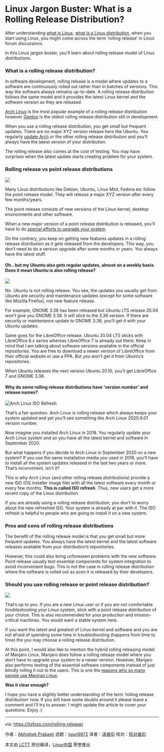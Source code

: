 [#]: collector: (lujun9972)
[#]: translator: (wxy)
[#]: reviewer: ( )
[#]: publisher: ( )
[#]: url: ( )
[#]: subject: (Linux Jargon Buster: What is a Rolling Release Distribution?)
[#]: via: (https://itsfoss.com/rolling-release/)
[#]: author: (Abhishek Prakash https://itsfoss.com/author/abhishek/)

Linux Jargon Buster: What is a Rolling Release Distribution?
======

After understanding [what is Linux][1], [what is a Linux distribution][2], when you start using Linux, you might come across the term ‘rolling release’ in Linux forum discussions.

In this Linux jargon buster, you’ll learn about rolling release model of Linux distributions.

### What is a rolling release distribution?

In software development, rolling release is a model where updates to a software are continuously rolled out rather than in batches of versions. This way the software always remains up-to-date. A rolling release distribution follows the same model and it provides the latest Linux kernel and the software version as they are released.

[Arch Linux][3] is the most popular example of a rolling release distribution however [Gentoo][4] is the oldest rolling release distribution still in development.

When you use a rolling release distribution, you get small but frequent updates. There are no major XYZ version release here like Ubuntu. You regularly [update Arch][5] or the other rolling release distribution and you’ll always have the latest version of your distribution.

The rolling release also comes at the cost of testing. You may have surprises when the latest update starts creating problem for your system.

### Rolling release vs point release distributions

![][6]

Many Linux distributions like Debian, Ubuntu, Linux Mint, Fedora etc follow the point release model. They will release a major XYZ version after every few months/years.

The point release consists of new versions of the Linux kernel, desktop environments and other software.

When a new major version of a point release distribution is released, you’ll have to do [special efforts to upgrade your system][7].

On the contrary, you keep on getting new features updates in a rolling release distribution as it gets released from the developers. This way, you don’t need to do a version upgrade after some months or years. You always have the latest stuff.

#### Oh.. but my Ubuntu also gets regular updates, almost on a weekly basis. Does it mean Ubuntu is also rolling release?

![][8]

No. Ubuntu is not rolling release. You see, the updates you usually get from Ubuntu are security and maintenance updates (except for some software like Mozilla Firefox), not new feature release.

For example, GNOME 3.38 has been released but Ubuntu LTS release 20.04 won’t give you GNOME 3.38. It will stick to the 3.36 version. If there are security or maintenance update to GNOME 3.36, you’ll get it with your Ubuntu updates.

Same goes for the LibreOffice release. Ubuntu 20.04 LTS sticks with LibreOffice 6.x series whereas LibreOffice 7 is already out there. Keep in mind that I am talking about software versions available in the official repositories. You are free to download a newer version of LibreOffice from their official website or use a PPA. But you won’t get it from Ubuntu’s repositories.

When Ubuntu releases the next version Ubuntu 20.10, you’ll get LibreOffice 7 and GNOME 3.38.

#### Why do some rolling release distributions have ‘version number’ and release names?

![Arch Linux ISO Refresh][9]

That’s a fair question. Arch Linux is rolling release which always keeps your system updated and yet you’ll see something like Arch Linux 2020.9.01 version number.

Now imagine you installed Arch Linux in 2018. You regularly update your Arch Linux system and so you have all the latest kernel and software in September 2020.

But what happens if you decide to Arch Linux in September 2020 on a new system? If you use the same installation media you used in 2018, you’ll have to install all the system updates released in the last two years or more. That’s inconvinient, isn’t it?

This is why Arch Linux (and other rolling release distributions) provide a new ISO (OS installer image file) with all the latest software every month or every few months. **This is called ISO refresh**. Thus, new users get a more recent copy of the Linux distribution.

If you are already using a rolling release distribution, you don’t to worry about the new refreshed ISO. Your system is already at par with it. The ISO refresh is helpful to people who are going to install it on a new system.

### Pros and cons of rolling release distributions

The benefit of the rolling release model is that you get small but more frequent updates. You always have the latest kernel and the latest software releases available from your distribution’s repositories.

However, this could also bring unforeseen problems with the new software. Point release usually test essential components for system integration to avoid inconvenient bugs. This is not the case in rolling release distribution where the software is rolled out as soon it is released by their developers.

### Should you use rolling release or point release distribution?

![][10]

That’s up to you. If you are a new Linux user or if you are not comfortable troubleshooting your Linux system, stick with a point release distribution of your choice. This is also recommended for your production and mission-critical machines. You would want a stable system here.

If you want the latest and greatest of Linux kernel and software and you are not afraid of spending some time in troubleshooting (happens from time to time) the you may choose a rolling release distribution.

At this point, I would also like to mention the hybrid rolling releasing model of Manjaro Linux. Manjaro does follow a rolling release model where you don’t have to upgrade your system to a newer version. However, Manjaro also performs testing of the essential software components instead of just blindly rolling it out to the users. This is one the [reasons why so many people use Manjrao Linux][11].

**Was it clear enough?**

I hope you have a slightly better understanding of the term ‘rolling release distribution’ now. If you still have some doubts around it please leave a comment and I’ll try to answer. I might update the article to cover your questions. Enjoy :)

--------------------------------------------------------------------------------

via: https://itsfoss.com/rolling-release/

作者：[Abhishek Prakash][a]
选题：[lujun9972][b]
译者：[译者ID](https://github.com/译者ID)
校对：[校对者ID](https://github.com/校对者ID)

本文由 [LCTT](https://github.com/LCTT/TranslateProject) 原创编译，[Linux中国](https://linux.cn/) 荣誉推出

[a]: https://itsfoss.com/author/abhishek/
[b]: https://github.com/lujun9972
[1]: https://itsfoss.com/what-is-linux/
[2]: https://itsfoss.com/what-is-linux-distribution/
[3]: https://www.archlinux.org/
[4]: https://www.gentoo.org/
[5]: https://itsfoss.com/update-arch-linux/
[6]: https://i1.wp.com/itsfoss.com/wp-content/uploads/2020/09/what-is-rolling-release-distribution.png?resize=800%2C450&ssl=1
[7]: https://itsfoss.com/upgrade-ubuntu-version/
[8]: https://i2.wp.com/itsfoss.com/wp-content/uploads/2020/04/updates-available-ubuntu.png?resize=800%2C433&ssl=1
[9]: https://i1.wp.com/itsfoss.com/wp-content/uploads/2020/09/arch-linux-iso-refresh.png?resize=799%2C388&ssl=1
[10]: https://i0.wp.com/itsfoss.com/wp-content/uploads/2020/09/rolling-vs-point-release-distribution.png?resize=800%2C350&ssl=1
[11]: https://itsfoss.com/why-use-manjaro-linux/
